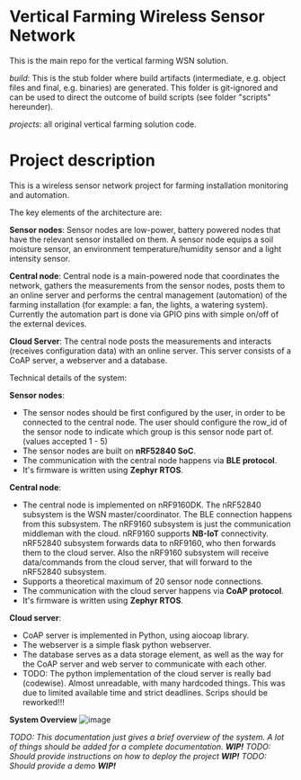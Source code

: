 
# Vertical Farming Wireless Sensor Network

This is the main repo for the vertical farming WSN solution.

*build*: This is the stub folder where build artifacts (intermediate, e.g. object files and final, e.g. binaries) are generated. This folder is git-ignored and can be used to direct the outcome of build scripts (see folder "scripts" hereunder).

*projects*: all original vertical farming solution code.

# Project description
This is a wireless sensor network project for farming installation monitoring and automation.

The key elements of the architecture are:

**Sensor nodes**: Sensor nodes are low-power, battery powered nodes that have the relevant sensor installed on them.
A sensor node equips a soil moisture sensor, an environment temperature/humidity sensor and a light intensity sensor.

**Central node**: Central node is a main-powered node that coordinates the network, gathers the measurements from the sensor nodes, posts them to an online server and performs the central management (automation) of the farming installation (for example: a fan, the lights, a watering system). Currently the automation part is done via GPIO pins with simple on/off of the external devices.

**Cloud Server**: The central node posts the measurements and interacts (receives configuration data) with an online server. This server consists of a CoAP server, a webserver and a database.

Technical details of the system:

**Sensor nodes**: 
- The sensor nodes should be first configured by the user, in order to be connected to the central node. The user should configure the row_id of the sensor node to indicate which group is this sensor node part of. (values accepted 1 - 5)
- The sensor nodes are built on **nRF52840 SoC**.
- The communication with the central node happens via **BLE protocol**.
- It's firmware is written using **Zephyr RTOS**.

**Central node**:
- The central node is implemented on nRF9160DK. The nRF52840 subsystem is the WSN master/coordinator. The BLE connection happens from this subsystem. The nRF9160 subsystem is just the communication middleman with the cloud. nRF9160 supports **NB-IoT** connectivity. nRF52840 subsystem forwards data to nRF9160, who then forwards them to the cloud server. Also the nRF9160 subsystem will receive data/commands from the cloud server, that will forward to the nRF52840 subsystem.
- Supports a theoretical maximum of 20 sensor node connections.
- The communication with the cloud server happens via **CoAP protocol**.
- It's firmware is written using **Zephyr RTOS**.

**Cloud server**:
- CoAP server is implemented in Python, using aiocoap library.
- The webserver is a simple flask python webserver.
- The database serves as a data storage element, as well as the way for the CoAP server and web server to communicate with each other.
- TODO: The python implementation of the cloud server is really bad (codewise). Almost unreadable, with many hardcoded things. This was due to limited available time and strict deadlines. Scrips should be reworked!!!

**System Overview**
![image](https://github.com/gpappasv/verticalFarmingWSN/assets/22116014/c843d6d6-b025-4285-bb85-81e3f56a632a)



_TODO: This documentation just gives a brief overview of the system. A lot of things should be added for a complete documentation. **WIP!**_
_TODO: Should provide instructions on how to deploy the project **WIP!**_
_TODO: Should provide a demo **WIP!**_
